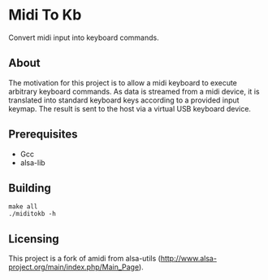 # Midi To Kb
Convert midi input into keyboard commands.

## About
The motivation for this project is to allow a midi keyboard to execute arbitrary keyboard commands. As data is streamed from a midi device, it is translated into standard keyboard keys according to a provided input keymap. The result is sent to the host via a virtual USB keyboard device.

## Prerequisites
- Gcc
- alsa-lib

## Building
```
make all
./miditokb -h
```

## Licensing
This project is a fork of amidi from alsa-utils (http://www.alsa-project.org/main/index.php/Main_Page).
